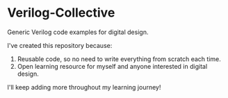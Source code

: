# Verilog-Collective
Generic Verilog code examples for digital design.

I've created this repository because:

1) Reusable code, so no need to write everything from scratch each time.
2) Open learning resource for myself and anyone interested in digital design.

I'll keep adding more throughout my learning journey!
